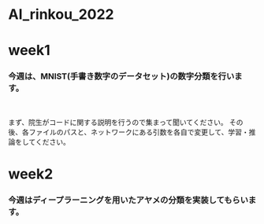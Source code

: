 # AI_rinkou_2022

# week1

### 今週は、MNIST(手書き数字のデータセット)の数字分類を行います。

&emsp; 

まず、院生がコードに関する説明を行うので集まって聞いてください。
その後、各ファイルのパスと、ネットワークにある引数を各自で変更して、学習・推論をしてください。

# week2

### 今週はディープラーニングを用いたアヤメの分類を実装してもらいます。


